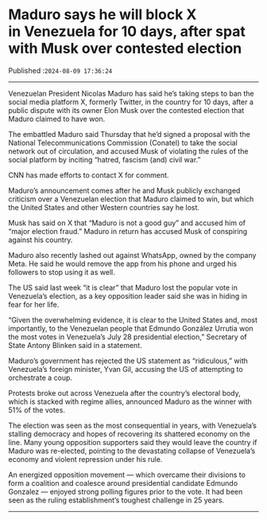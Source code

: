 # Maduro says he will block X in Venezuela for 10 days, after spat with Musk over contested election

Published :`2024-08-09 17:36:24`

---

Venezuelan President Nicolas Maduro has said he’s taking steps to ban the social media platform X, formerly Twitter, in the country for 10 days, after a public dispute with its owner Elon Musk over the contested election that Maduro claimed to have won.

The embattled Maduro said Thursday that he’d signed a proposal with the National Telecommunications Commission (Conatel) to take the social network out of circulation, and accused Musk of violating the rules of the social platform by inciting “hatred, fascism (and) civil war.”

CNN has made efforts to contact X for comment.

Maduro’s announcement comes after he and Musk publicly exchanged criticism over a Venezuelan election that Maduro claimed to win, but which the United States and other Western countries say he lost.

Musk has said on X that “Maduro is not a good guy” and accused him of “major election fraud.” Maduro in return has accused Musk of conspiring against his country.

Maduro also recently lashed out against WhatsApp, owned by the company Meta. He said he would remove the app from his phone and urged his followers to stop using it as well.

The US said last week “it is clear” that Maduro lost the popular vote in Venezuela’s election, as a key opposition leader said she was in hiding in fear for her life.

“Given the overwhelming evidence, it is clear to the United States and, most importantly, to the Venezuelan people that Edmundo González Urrutia won the most votes in Venezuela’s July 28 presidential election,” Secretary of State Antony Blinken said in a statement.

Maduro’s government has rejected the US statement as “ridiculous,” with Venezuela’s foreign minister, Yvan Gil, accusing the US of attempting to orchestrate a coup.

Protests broke out across Venezuela after the country’s electoral body, which is stacked with regime allies, announced Maduro as the winner with 51% of the votes.

The election was seen as the most consequential in years, with Venezuela’s stalling democracy and hopes of recovering its shattered economy on the line. Many young opposition supporters said they would leave the country if Maduro was re-elected, pointing to the devastating collapse of Venezuela’s economy and violent repression under his rule.

An energized opposition movement — which overcame their divisions to form a coalition and coalesce around presidential candidate Edmundo Gonzalez — enjoyed strong polling figures prior to the vote. It had been seen as the ruling establishment’s toughest challenge in 25 years.

---

